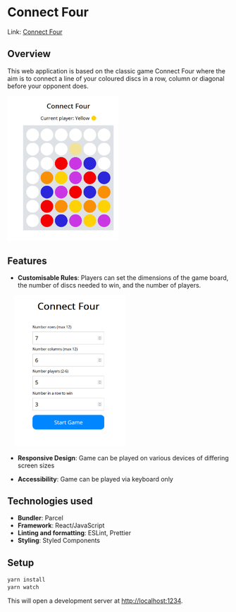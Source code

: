 # Connect Four
Link: [Connect Four](https://connection-four.surge.sh)
## Overview
This web application is based on the classic game Connect Four where the aim is to connect a line of your coloured discs in a row, column or diagonal before your opponent does.
<p>
   <img width="50%" height="50%" src="./readmeImages/Game.PNG">
</p>

## Features
- **Customisable Rules**: Players can set the dimensions of the game board, the number of discs needed to win, and the number of players.
<p>
    &nbsp&nbsp&nbsp&nbsp<img width="50%" height="50%" src="./readmeImages/Rules.PNG">
</p>

- **Responsive Design**: Game can be played on various devices of differing screen sizes


- **Accessibility**: Game can be played via keyboard only

## Technologies used
* **Bundler**: Parcel
* **Framework**: React/JavaScript
* **Linting and formatting**: ESLint, Prettier
* **Styling**: Styled Components
  
## Setup

```sh
yarn install
yarn watch
```

This will open a development server at [http://localhost:1234](http://localhost:1234).
